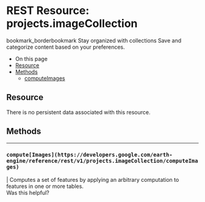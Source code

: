  
#  REST Resource: projects.imageCollection
bookmark_borderbookmark Stay organized with collections  Save and categorize content based on your preferences.
  * On this page
  * [Resource](https://developers.google.com/earth-engine/reference/rest/v1/projects.imageCollection#resource)
  * [Methods](https://developers.google.com/earth-engine/reference/rest/v1/projects.imageCollection#methods)
    * [computeImages](https://developers.google.com/earth-engine/reference/rest/v1/projects.imageCollection#computeimages)


## Resource
There is no persistent data associated with this resource.
## Methods  
---  
### `compute[Images](https://developers.google.com/earth-engine/reference/rest/v1/projects.imageCollection/computeImages)`
|  Computes a set of features by applying an arbitrary computation to features in one or more tables.  
Was this helpful?

